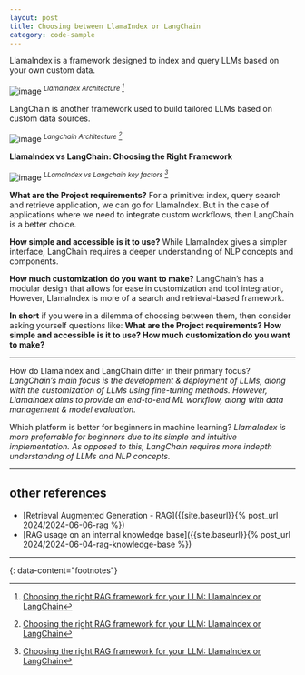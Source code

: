 ```yaml
---
layout: post
title: Choosing between LlamaIndex or LangChain
category: code-sample
---
```


LlamaIndex is a framework designed to index and query LLMs based on your own custom data.


![image](https://github.com/igorlima/unapologetic-thoughts/assets/1886786/9c93dd94-63a8-4c5c-a472-d2571a3f9fd5)
<sup><i>LlamaIndex Architecture [^1]</sup></i>


LangChain is another framework used to build tailored LLMs based on custom data sources.


![image](https://github.com/igorlima/unapologetic-thoughts/assets/1886786/8804653a-b942-4fea-8643-031011e0f8ba)
<sup><i>Langchain Architecture [^1]</sup></i>


__LlamaIndex vs LangChain: Choosing the Right Framework__


![image](https://github.com/igorlima/unapologetic-thoughts/assets/1886786/1c74c040-ef3b-4a1b-9051-e181c8043689)
<sup><i>LLamaIndex vs Langchain key factors [^1]</sup></i>


__What are the Project requirements?__ For a primitive: index, query search and
retrieve application, we can go for LlamaIndex. But in the case of applications
where we need to integrate custom workflows, then LangChain is a better choice.

__How simple and accessible is it to use?__ While LlamaIndex gives a simpler
interface, LangChain requires a deeper understanding of NLP concepts and
components.

__How much customization do you want to make?__ LangChain’s has a modular design
that allows for ease in customization and tool integration, However, LlamaIndex
is more of a search and retrieval-based framework.

__In short__ if you were in a dilemma of choosing between them, then consider
asking yourself questions like: __What are the Project requirements? How simple
and accessible is it to use? How much customization do you want to make?__

------

How do LlamaIndex and LangChain differ in their primary focus?
_LangChain’s main focus is the development & deployment of LLMs, along with the
customization of LLMs using fine-tuning methods. However, LlamaIndex aims to
provide an end-to-end ML workflow, along with data management & model
evaluation._

Which platform is better for beginners in machine learning?
_LlamaIndex is more preferrable for beginners due to its simple and intuitive
implementation. As opposed to this, LangChain requires more indepth
understanding of LLMs and NLP concepts._

------

## other references
- [Retrieval Augmented Generation - RAG]({{site.baseurl}}{% post_url 2024/2024-06-06-rag %})
- [RAG usage on an internal knowledge base]({{site.baseurl}}{% post_url 2024/2024-06-04-rag-knowledge-base %})

---
{: data-content="footnotes"}

[^1]: [Choosing the right RAG framework for your LLM: LlamaIndex or LangChain](https://generativeai.pub/choosing-the-right-rag-framework-for-your-llm-llamaindex-or-langchain-a89b9ffd7e41)
